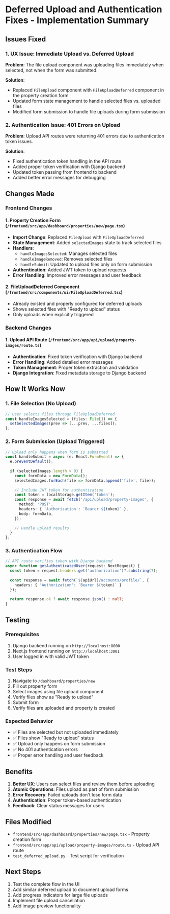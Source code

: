 # Deferred Upload and Authentication Fixes - Implementation Summary

## Issues Fixed

### 1. UX Issue: Immediate Upload vs. Deferred Upload
**Problem**: The file upload component was uploading files immediately when selected, not when the form was submitted.

**Solution**: 
- Replaced `FileUpload` component with `FileUploadDeferred` component in the property creation form
- Updated form state management to handle selected files vs. uploaded files
- Modified form submission to handle file uploads during form submission

### 2. Authentication Issue: 401 Errors on Upload
**Problem**: Upload API routes were returning 401 errors due to authentication token issues.

**Solution**:
- Fixed authentication token handling in the API route
- Added proper token verification with Django backend
- Updated token passing from frontend to backend
- Added better error messages for debugging

## Changes Made

### Frontend Changes

#### 1. Property Creation Form (`/frontend/src/app/dashboard/properties/new/page.tsx`)
- **Import Change**: Replaced `FileUpload` with `FileUploadDeferred`
- **State Management**: Added `selectedImages` state to track selected files
- **Handlers**: 
  - `handleImagesSelected`: Manages selected files
  - `handleImageRemoved`: Removes selected files
  - `handleSubmit`: Updated to upload files only on form submission
- **Authentication**: Added JWT token to upload requests
- **Error Handling**: Improved error messages and user feedback

#### 2. FileUploadDeferred Component (`/frontend/src/components/ui/FileUploadDeferred.tsx`)
- Already existed and properly configured for deferred uploads
- Shows selected files with "Ready to upload" status
- Only uploads when explicitly triggered

### Backend Changes

#### 1. Upload API Route (`/frontend/src/app/api/upload/property-images/route.ts`)
- **Authentication**: Fixed token verification with Django backend
- **Error Handling**: Added detailed error messages
- **Token Management**: Proper token extraction and validation
- **Django Integration**: Fixed metadata storage to Django backend

## How It Works Now

### 1. File Selection (No Upload)
```typescript
// User selects files through FileUploadDeferred
const handleImagesSelected = (files: File[]) => {
  setSelectedImages(prev => [...prev, ...files]);
};
```

### 2. Form Submission (Upload Triggered)
```typescript
// Upload only happens when form is submitted
const handleSubmit = async (e: React.FormEvent) => {
  e.preventDefault();
  
  if (selectedImages.length > 0) {
    const formData = new FormData();
    selectedImages.forEach(file => formData.append('file', file));
    
    // Include JWT token for authentication
    const token = localStorage.getItem('token');
    const response = await fetch('/api/upload/property-images', {
      method: 'POST',
      headers: { 'Authorization': `Bearer ${token}` },
      body: formData,
    });
    
    // Handle upload results
  }
};
```

### 3. Authentication Flow
```typescript
// API route verifies token with Django backend
async function getAuthenticatedUser(request: NextRequest) {
  const token = request.headers.get('authorization')?.substring(7);
  
  const response = await fetch(`${apiUrl}/accounts/profile/`, {
    headers: { 'Authorization': `Bearer ${token}` }
  });
  
  return response.ok ? await response.json() : null;
}
```

## Testing

### Prerequisites
1. Django backend running on `http://localhost:8000`
2. Next.js frontend running on `http://localhost:3001`
3. User logged in with valid JWT token

### Test Steps
1. Navigate to `/dashboard/properties/new`
2. Fill out property form
3. Select images using file upload component
4. Verify files show as "Ready to upload"
5. Submit form
6. Verify files are uploaded and property is created

### Expected Behavior
- ✅ Files are selected but not uploaded immediately
- ✅ Files show "Ready to upload" status
- ✅ Upload only happens on form submission
- ✅ No 401 authentication errors
- ✅ Proper error handling and user feedback

## Benefits

1. **Better UX**: Users can select files and review them before uploading
2. **Atomic Operations**: Files upload as part of form submission
3. **Error Recovery**: Failed uploads don't lose form data
4. **Authentication**: Proper token-based authentication
5. **Feedback**: Clear status messages for users

## Files Modified

- `frontend/src/app/dashboard/properties/new/page.tsx` - Property creation form
- `frontend/src/app/api/upload/property-images/route.ts` - Upload API route
- `test_deferred_upload.py` - Test script for verification

## Next Steps

1. Test the complete flow in the UI
2. Add similar deferred upload to document upload forms
3. Add progress indicators for large file uploads
4. Implement file upload cancellation
5. Add image preview functionality
